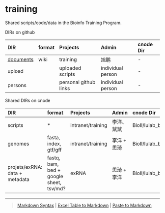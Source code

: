 # training

Shared scripts/code/data in the Bioinfo Training Program. 

DIRs on github

| DIR | format | Projects | Admin | cnode Dir |
| :--- | :--- | :--- | :--- | :-- |
| [documents](https://github.com/lulab/training/wiki) | wiki | training | 旭鹏 | - |
| upload | | uploaded scripts | individual person | - |
| persons | | personal github links | individual person | - |

Shared DIRs on cnode

| DIR | format | Projects | Admin | cnode Dir |
| :--- | :--- | :--- | :--- | :-- |
| scripts | * |intranet/training | 李洋、斌斌 | BioII/lulab_b/shared/scripts/ |
| genomes | fasta, index, gtf/gff | intranet/training | 李洋 + 思琦 | BioII/lulab_b/shared/genomes/ |
| projets/exRNA: data + metadata| fastq, bam, bed + google sheet, tsv/md? | exRNA | 思琦 + 李洋 | BioII/lulab_b/shared/projects/exRNA/ |

---
> [Markdown Syntax](https://github.com/adam-p/markdown-here/wiki/Markdown-Cheatsheet)
> | [Excel Table to Markdown](https://www.tablesgenerator.com/markdown_tables)
> | [Paste to Markdown](https://euangoddard.github.io/clipboard2markdown/)
